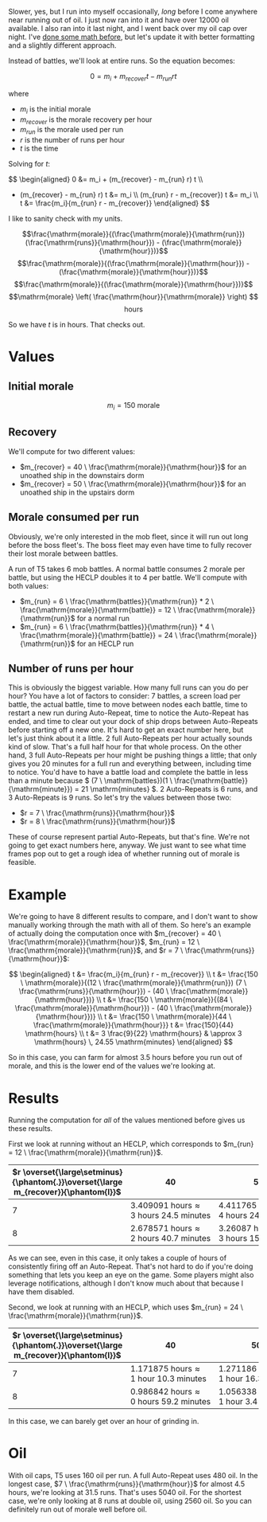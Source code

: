 Slower, yes, but I run into myself occasionally, *long* before I come anywhere near running out of oil. I just now ran into it and have over 12000 oil available. I also ran into it last night, and I went back over my oil cap over night. I've [done some math before](/r/AzurLane/comments/10i59jg/comment/j5e43g7/), but let's update it with better formatting and a slightly different approach.

Instead of battles, we'll look at entire runs. So the equation becomes:

$$0 = m_i + m_{recover} t - m_{run} r t$$

where

* $m_i$ is the initial morale
* $m_{recover}$ is the morale recovery per hour
* $m_{run}$ is the morale used per run
* $r$ is the number of runs per hour
* $t$ is the time

Solving for $t$:

$$
\begin{aligned}
0 &= m_i + (m_{recover} - m_{run} r) t \\\\
- (m_{recover} - m_{run} r) t &= m_i \\\\
(m_{run} r - m_{recover}) t &= m_i \\\\
t &= \frac{m_i}{m_{run} r - m_{recover}}
\end{aligned}
$$

I like to sanity check with my units.

$$\frac{\mathrm{morale}}{(\frac{\mathrm{morale}}{\mathrm{run}}) (\frac{\mathrm{runs}}{\mathrm{hour}}) - (\frac{\mathrm{morale}}{\mathrm{hour}})}$$
$$\frac{\mathrm{morale}}{(\frac{\mathrm{morale}}{\mathrm{hour}}) - (\frac{\mathrm{morale}}{\mathrm{hour}})}$$
$$\frac{\mathrm{morale}}{(\frac{\mathrm{morale}}{\mathrm{hour}})}$$
$$\mathrm{morale} \left( \frac{\mathrm{hour}}{\mathrm{morale}} \right) $$
$$\mathrm{hours}$$

So we have $t$ is in $\mathrm{hours}$. That checks out.

# Values

## Initial morale

$$m_i = 150 \ \mathrm{morale}$$

## Recovery

We'll compute for two different values:

* $m_{recover} = 40 \ \frac{\mathrm{morale}}{\mathrm{hour}}$ for an unoathed ship in the downstairs dorm
* $m_{recover} = 50 \ \frac{\mathrm{morale}}{\mathrm{hour}}$ for an unoathed ship in the upstairs dorm

## Morale consumed per run

Obviously, we're only interested in the mob fleet, since it will run out long before the boss fleet's. The boss fleet may even have time to fully recover their lost morale between battles.

A run of T5 takes 6 mob battles. A normal battle consumes 2 morale per battle, but using the HECLP doubles it to 4 per battle. We'll compute with both values:

* $m_{run} = 6 \ \frac{\mathrm{battles}}{\mathrm{run}} * 2 \ \frac{\mathrm{morale}}{\mathrm{battle}} = 12 \ \frac{\mathrm{morale}}{\mathrm{run}}$ for a normal run
* $m_{run} = 6 \ \frac{\mathrm{battles}}{\mathrm{run}} * 4 \ \frac{\mathrm{morale}}{\mathrm{battle}} = 24 \ \frac{\mathrm{morale}}{\mathrm{run}}$ for an HECLP run

## Number of runs per hour

This is obviously the biggest variable. How many full runs can you do per hour? You have a lot of factors to consider: 7 battles, a screen load per battle, the actual battle, time to move between nodes each battle, time to restart a new run during Auto-Repeat, time to notice the Auto-Repeat has ended, and time to clear out your dock of ship drops between Auto-Repeats before starting off a new one. It's hard to get an exact number here, but let's just think about it a little. 2 full Auto-Repeats per hour actually sounds kind of slow. That's a full half hour for that whole process. On the other hand, 3 full Auto-Repeats per hour might be pushing things a little; that only gives you 20 minutes for a full run and everything between, including time to notice. You'd have to have a battle load and complete the battle in less than a minute because $ (7 \ \mathrm{battles})(1 \ \frac{\mathrm{battle}}{\mathrm{minute}}) = 21 \mathrm{minutes} $. 2 Auto-Repeats is 6 runs, and 3 Auto-Repeats is 9 runs. So let's try the values between those two:

* $r = 7 \ \frac{\mathrm{runs}}{\mathrm{hour}}$
* $r = 8 \ \frac{\mathrm{runs}}{\mathrm{hour}}$

These of course represent partial Auto-Repeats, but that's fine. We're not going to get exact numbers here, anyway. We just want to see what time frames pop out to get a rough idea of whether running out of morale is feasible.

# Example

We're going to have 8 different results to compare, and I don't want to show manually working through the math with all of them. So here's an example of actually doing the computation once with $m_{recover} = 40 \ \frac{\mathrm{morale}}{\mathrm{hour}}$, $m_{run} = 12 \ \frac{\mathrm{morale}}{\mathrm{run}}$, and $r = 7 \ \frac{\mathrm{runs}}{\mathrm{hour}}$:

$$
\begin{aligned}
t &= \frac{m_i}{m_{run} r - m_{recover}} \\
t &= \frac{150 \ \mathrm{morale}}{(12 \ \frac{\mathrm{morale}}{\mathrm{run}}) (7 \ \frac{\mathrm{runs}}{\mathrm{hour}}) - (40 \ \frac{\mathrm{morale}}{\mathrm{hour}})} \\
t &= \frac{150 \ \mathrm{morale}}{(84 \ \frac{\mathrm{morale}}{\mathrm{hour}}) - (40 \ \frac{\mathrm{morale}}{\mathrm{hour}})} \\
t &= \frac{150 \ \mathrm{morale}}{44 \ \frac{\mathrm{morale}}{\mathrm{hour}}}
t &= \frac{150}{44} \mathrm{hours} \\
t &= 3 \frac{9}{22} \mathrm{hours} & \approx 3 \mathrm{hours} \, 24.55 \mathrm{minutes}
\end{aligned}
$$

So in this case, you can farm for almost 3.5 hours before you run out of morale, and this is the lower end of the values we're looking at.

# Results

Running the computation for *all* of the values mentioned before gives us these results.

First we look at running without an HECLP, which corresponds to $m_{run} = 12 \ \frac{\mathrm{morale}}{\mathrm{run}}$.

| $r \overset{\large\setminus}{\phantom{.}}\overset{\large m_{recover}}{\phantom{l}}$ | 40 | 50 |
|-|-|-|
| 7 | $3.409091 \ \mathrm{hours} \approx 3 \ \mathrm{hours} \ 24.5 \ \mathrm{minutes}$ | $4.411765 \ \mathrm{hours} \approx 4 \ \mathrm{hours} \ 24.7 \ \mathrm{minutes}$ |
| 8 | $2.678571 \ \mathrm{hours} \approx 2 \ \mathrm{hours} \ 40.7 \ \mathrm{minutes}$ | $3.26087 \ \mathrm{hours} \approx 3 \ \mathrm{hours} \ 15.7 \ \mathrm{minutes}$ |

As we can see, even in this case, it only takes a couple of hours of consistently firing off an Auto-Repeat. That's not hard to do if you're doing something that lets you keep an eye on the game. Some players might also leverage notifications, although I don't know much about that because I have them disabled.

Second, we look at running with an HECLP, which uses $m_{run} = 24 \ \frac{\mathrm{morale}}{\mathrm{run}}$.

| $r \overset{\large\setminus}{\phantom{.}}\overset{\large m_{recover}}{\phantom{l}}$ | 40 | 50 |
|-|-|-|
| 7 | $1.171875 \ \mathrm{hours} \approx 1 \ \mathrm{hour} \ 10.3 \ \mathrm{minutes}$ | $1.271186 \ \mathrm{hours} \approx 1 \ \mathrm{hour} \ 16.3 \ \mathrm{minutes}$ |
| 8 | $0.986842 \ \mathrm{hours} \approx 0 \ \mathrm{hours} \ 59.2 \ \mathrm{minutes}$ | $1.056338 \ \mathrm{hours} \approx 1 \ \mathrm{hour} \ 3.4 \ \mathrm{minutes}$ |

In this case, we can barely get over an hour of grinding in.

# Oil

With oil caps, T5 uses 160 oil per run. A full Auto-Repeat uses 480 oil. In the longest case, $7 \ \frac{\mathrm{runs}}{\mathrm{hour}}$ for almost 4.5 hours, we're looking at 31.5 runs. That's uses 5040 oil. For the shortest case, we're only looking at 8 runs at double oil, using 2560 oil. So you can definitely run out of morale well before oil.
